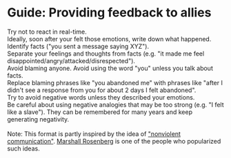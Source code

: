 # Guide: Providing feedback to allies

Try not to react in real-time. <br>
Ideally, soon after your felt those emotions, write down what happened.<br>
Identify facts ("you sent a message saying XYZ").<br>
Separate your feelings and thoughts from facts (e.g. "it made me feel disappointed/angry/attacked/disrespected").<br>
Avoid blaming anyone. Avoid using the word "you" unless you talk about facts.<br>
Replace blaming phrases like "you abandoned me" with phrases like "after I didn't see a response from you for about 2 days I felt abandoned".<br>
Try to avoid negative words unless they described your emotions.<br>
Be careful about using negative analogies that may be too strong (e.g. "I felt like a slave"). They can be remembered for many years and keep generating negativity.<br>
<br>
Note: This format is partly inspired by the idea of ["nonviolent communication"](https://en.wikipedia.org/wiki/Nonviolent_Communication). [Marshall Rosenberg](https://en.wikipedia.org/wiki/Marshall_Rosenberg) is one of the people who popularized such ideas.<br>
